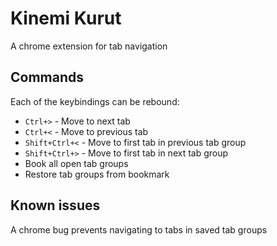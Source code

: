 # Kinemi Kurut

A chrome extension for tab navigation

## Commands

Each of the keybindings can be rebound:

* `Ctrl+>` - Move to next tab
* `Ctrl+<` - Move to previous tab
* `Shift+Ctrl+<` - Move to first tab in previous tab group
* `Shift+Ctrl+>` - Move to first tab in next tab group
* Book all open tab groups
* Restore tab groups from bookmark

## Known issues

A chrome bug prevents navigating to tabs in saved tab groups
